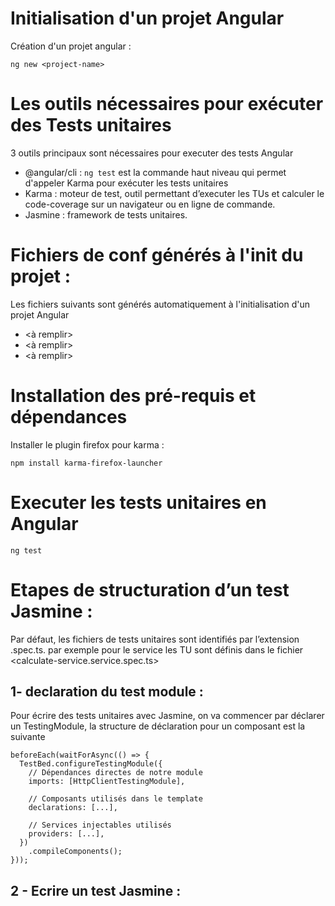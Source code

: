 # Initialisation d'un projet Angular

Création d'un projet angular : 

```
ng new <project-name>
```

# Les outils nécessaires pour exécuter des Tests unitaires 

3 outils principaux sont nécessaires pour executer des tests Angular

* @angular/cli : `ng test` est la commande haut niveau qui permet d'appeler Karma pour exécuter les tests unitaires
* Karma : moteur de test, outil permettant d’executer les TUs et calculer le code-coverage sur un navigateur ou en ligne de commande.
* Jasmine : framework de tests unitaires.

# Fichiers de conf générés à l'init du projet :

Les fichiers suivants sont générés automatiquement à l'initialisation d'un projet Angular

* <à remplir>
* <à remplir>
* <à remplir>

# Installation des pré-requis et dépendances 

Installer le plugin firefox pour karma :

```
npm install karma-firefox-launcher
```
    
# Executer les tests unitaires en Angular 

`ng test`

# Etapes de structuration d’un test Jasmine :

Par défaut, les fichiers de tests unitaires sont identifiés par l’extension .spec.ts.
par exemple pour le service <calculateService> les TU sont définis dans le fichier <calculate-service.service.spec.ts> 

## 1- declaration du test module :
  
Pour écrire des tests unitaires avec Jasmine, on va commencer par déclarer un TestingModule, la structure de déclaration pour un composant est la suivante

```
beforeEach(waitForAsync(() => {
  TestBed.configureTestingModule({
    // Dépendances directes de notre module
    imports: [HttpClientTestingModule],

    // Composants utilisés dans le template
    declarations: [...],

    // Services injectables utilisés
    providers: [...],
  })
    .compileComponents();
}));
```
  
## 2 - Ecrire un test Jasmine :


